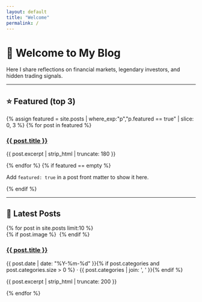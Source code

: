 ```yaml
---
layout: default
title: "Welcome"
permalink: /
---
```


# 🚀 Welcome to My Blog

Here I share reflections on financial markets, legendary investors, and hidden trading signals.

---

## ⭐ Featured (top 3)
<div class="featured-cards">
{% assign featured = site.posts | where_exp:"p","p.featured == true" | slice: 0, 3 %}
{% for post in featured %}
  <article class="card">
    <h3><a href="{{ post.url | relative_url }}">{{ post.title }}</a></h3>
    <p>{{ post.excerpt | strip_html | truncate: 180 }}</p>
  </article>
{% endfor %}
{% if featured == empty %}
  <p>Add <code>featured: true</code> in a post front matter to show it here.</p>
{% endif %}
</div>

---

## 📰 Latest Posts
<div class="post-cards">
{% for post in site.posts limit:10 %}
  <article class="post-card">
    {% if post.image %}
      <img class="post-thumb" src="{{ post.image | relative_url }}" alt="">
    {% endif %}
    <h3><a href="{{ post.url | relative_url }}">{{ post.title }}</a></h3>
    <p class="meta">
      {{ post.date | date: "%Y-%m-%d" }}{% if post.categories and post.categories.size > 0 %} · {{ post.categories | join: ', ' }}{% endif %}
    </p>
    <p>{{ post.excerpt | strip_html | truncate: 200 }}</p>
  </article>
{% endfor %}
</div>

